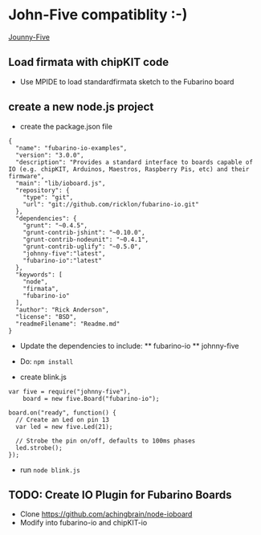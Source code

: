 # John-Five compatiblity :-)
[Jounny-Five](https://github.com/rwaldron/johnny-five)

## Load firmata with chipKIT code
* Use MPIDE to load standardfirmata sketch to the Fubarino board

## create a new node.js project
* create the package.json file
```
{
  "name": "fubarino-io-examples",
  "version": "3.0.0",
  "description": "Provides a standard interface to boards capable of IO (e.g. chipKIT, Arduinos, Maestros, Raspberry Pis, etc) and their firmware",
  "main": "lib/ioboard.js",
  "repository": {
    "type": "git",
    "url": "git://github.com/ricklon/fubarino-io.git"
  },
  "dependencies": {
    "grunt": "~0.4.5",
    "grunt-contrib-jshint": "~0.10.0",
    "grunt-contrib-nodeunit": "~0.4.1",
    "grunt-contrib-uglify": "~0.5.0",
    "johnny-five":"latest",
    "fubarino-io":"latest"
  },
  "keywords": [
    "node",
    "firmata",
    "fubarino-io"
  ],
  "author": "Rick Anderson",
  "license": "BSD",
  "readmeFilename": "Readme.md"
}
```
* Update the dependencies to include:
** fubarino-io
** johnny-five

* Do: ```npm install```

* create blink.js
```
var five = require("johnny-five"),
    board = new five.Board("fubarino-io");

board.on("ready", function() {
  // Create an Led on pin 13
  var led = new five.Led(21);

  // Strobe the pin on/off, defaults to 100ms phases
  led.strobe();
});
```
* run ```node blink.js```

## TODO: Create IO Plugin for Fubarino Boards
* Clone https://github.com/achingbrain/node-ioboard
* Modify into fubarino-io and chipKIT-io




